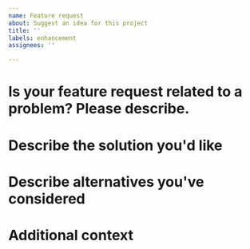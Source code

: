 ```yaml
---
name: Feature request
about: Suggest an idea for this project
title: ''
labels: enhancement
assignees: ''

---
```


# Is your feature request related to a problem? Please describe.

<!-- A clear and concise description of what the problem is. Ex. I'm always frustrated when [...] -->

# Describe the solution you'd like

<!-- A clear and concise description of what you want to happen. -->

# Describe alternatives you've considered

<!-- A clear and concise description of any alternative solutions or features you've considered. -->

# Additional context

<!-- Add any other context or screenshots about the feature request here. -->
